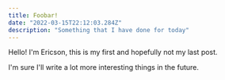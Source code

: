 ```yaml
---
title: Foobar!
date: "2022-03-15T22:12:03.284Z"
description: "Something that I have done for today"
---
```


Hello! I'm Ericson, this is my first and hopefully not my last post. 

I'm sure I'll write a lot more interesting things in the future.